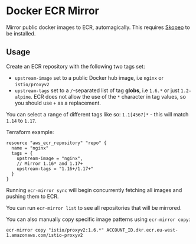 # Docker ECR Mirror

Mirror public docker images to ECR, automagically. This requires [Skopeo](https://github.com/containers/skopeo) to be installed.

## Usage

Create an ECR repository with the following two tags set:

* `upstream-image` set to a public Docker hub image, i.e `nginx` or `istio/proxyv2`
* `upstream-tags` set to a `/`-separated list of tag **globs**, i.e `1.6.*` or just `1.2-alpine`. ECR does not allow the
  use of the `*` character in tag values, so you should use `+` as a replacement.

You can select a range of different tags like so: `1.1[4567]*` - this will match `1.14` to `1.17`.

Terraform example:

```hcl-terraform
resource "aws_ecr_repository" "repo" {
  name = "nginx"
  tags = {
    upstream-image = "nginx",
    // Mirror 1.16* and 1.17+
    upstream-tags = "1.16+/1.17+"
  }
}
```

Running `ecr-mirror sync` will begin concurrently fetching all images and pushing them to ECR.

You can run `ecr-mirror list` to see all repositories that will be mirrored.

You can also manually copy specific image patterns using `ecr-mirror copy`:

`ecr-mirror copy "istio/proxyv2:1.6.*" ACCOUNT_ID.dkr.ecr.eu-west-1.amazonaws.com/istio-proxyv2`

